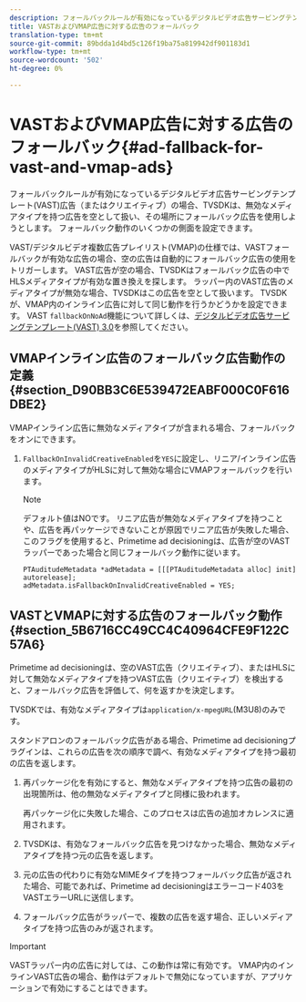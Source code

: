 ```yaml
---
description: フォールバックルールが有効になっているデジタルビデオ広告サービングテンプレート(VAST)広告（またはクリエイティブ）の場合、TVSDKは、無効なメディアタイプを持つ広告を空として扱い、その場所にフォールバック広告を使用しようとします。 フォールバック動作のいくつかの側面を設定できます。
title: VASTおよびVMAP広告に対する広告のフォールバック
translation-type: tm+mt
source-git-commit: 89bdda1d4bd5c126f19ba75a819942df901183d1
workflow-type: tm+mt
source-wordcount: '502'
ht-degree: 0%

---
```



# VASTおよびVMAP広告に対する広告のフォールバック{#ad-fallback-for-vast-and-vmap-ads}

フォールバックルールが有効になっているデジタルビデオ広告サービングテンプレート(VAST)広告（またはクリエイティブ）の場合、TVSDKは、無効なメディアタイプを持つ広告を空として扱い、その場所にフォールバック広告を使用しようとします。 フォールバック動作のいくつかの側面を設定できます。

VAST/デジタルビデオ複数広告プレイリスト(VMAP)の仕様では、VASTフォールバックが有効な広告の場合、空の広告は自動的にフォールバック広告の使用をトリガーします。 VAST広告が空の場合、TVSDKはフォールバック広告の中でHLSメディアタイプが有効な置き換えを探します。 ラッパー内のVAST広告のメディアタイプが無効な場合、TVSDKはこの広告を空として扱います。 TVSDKが、VMAP内のインライン広告に対して同じ動作を行うかどうかを設定できます。 VAST `fallbackOnNoAd`機能について詳しくは、[デジタルビデオ広告サービングテンプレート(VAST) 3.0](https://www.iab.net/guidelines/508676/digitalvideo/vsuite/vast)を参照してください。

## VMAPインライン広告のフォールバック広告動作の定義{#section_D90BB3C6E539472EABF000C0F616DBE2}

VMAPインライン広告に無効なメディアタイプが含まれる場合、フォールバックをオンにできます。

1. `FallbackOnInvalidCreativeEnabled`を`YES`に設定し、リニア/インライン広告のメディアタイプがHLSに対して無効な場合にVMAPフォールバックを行います。

   >[!NOTE]
   >
   >デフォルト値はNOです。 リニア広告が無効なメディアタイプを持つことや、広告を再パッケージできないことが原因でリニア広告が失敗した場合、このフラグを使用すると、Primetime ad decisioningは、広告が空のVASTラッパーであった場合と同じフォールバック動作に従います。

   ```
   PTAuditudeMetadata *adMetadata = [[[PTAuditudeMetadata alloc] init] autorelease]; 
   adMetadata.isFallbackOnInvalidCreativeEnabled = YES;
   ```

## VASTとVMAPに対する広告のフォールバック動作{#section_5B6716CC49CC4C40964CFE9F122C57A6}

Primetime ad decisioningは、空のVAST広告（クリエイティブ）、またはHLSに対して無効なメディアタイプを持つVAST広告（クリエイティブ）を検出すると、フォールバック広告を評価して、何を返すかを決定します。

TVSDKでは、有効なメディアタイプは`application/x-mpegURL`(M3U8)のみです。

スタンドアロンのフォールバック広告がある場合、Primetime ad decisioningプラグインは、これらの広告を次の順序で調べ、有効なメディアタイプを持つ最初の広告を返します。

1. 再パッケージ化を有効にすると、無効なメディアタイプを持つ広告の最初の出現箇所は、他の無効なメディアタイプと同様に扱われます。

   再パッケージ化に失敗した場合、このプロセスは広告の追加オカレンスに適用されます。
1. TVSDKは、有効なフォールバック広告を見つけなかった場合、無効なメディアタイプを持つ元の広告を返します。
1. 元の広告の代わりに有効なMIMEタイプを持つフォールバック広告が返された場合、可能であれば、Primetime ad decisioningはエラーコード403をVASTエラーURLに送信します。
1. フォールバック広告がラッパーで、複数の広告を返す場合、正しいメディアタイプを持つ広告のみが返されます。

>[!IMPORTANT]
>
>VASTラッパー内の広告に対しては、この動作は常に有効です。 VMAP内のインラインVAST広告の場合、動作はデフォルトで無効になっていますが、アプリケーションで有効にすることはできます。